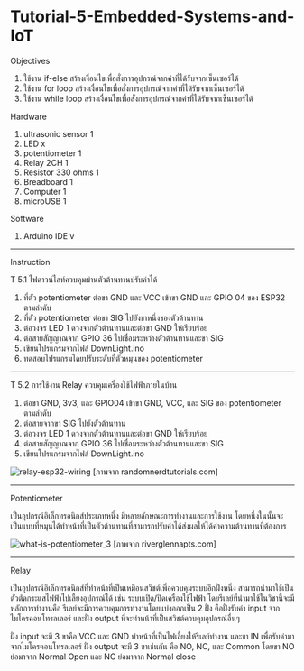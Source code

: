 # Tutorial-5-Embedded-Systems-and-IoT


Objectives
1.	ใช้งาน if-else สร้างเงื่อนไขเพื่อสั่งการอุปกรณ์จากค่าที่ได้รับจากเซ็นเซอร์ได้
2.	ใช้งาน for loop สร้างเงื่อนไขเพื่อสั่งการอุปกรณ์จากค่าที่ได้รับจากเซ็นเซอร์ได้
3.	ใช้งาน while loop สร้างเงื่อนไขเพื่อสั่งการอุปกรณ์จากค่าที่ได้รับจากเซ็นเซอร์ได้

Hardware
1.	ultrasonic sensor   1	        
2.	LED		              x
3.	potentiometer	      1
4.  Relay 2CH           1
5.  Resistor 330 ohms   1
4.	Breadboard          1
5.	Computer	          1
6.	microUSB	          1 

Software
1. Arduino IDE v
--------------------
Instruction

T 5.1 ไฟดาวน์ไลท์ควบคุมผ่านตัวต้านทานปรับค่าได้
1. ที่ตัว potentiometer ต่อขา GND และ VCC เข้าขา GND และ GPIO 04 ของ ESP32 ตามลำดับ
2. ที่ตัว potentiometer ต่อขา SIG ไปยังขาหนึ่งของตัวต้านทาน
3. ต่อวงจร LED 1 ดวงจากตัวต้านทานและต่อขา GND ให้เรียบร้อย
4. ต่อสายสัญญาณจาก GPIO 36 ไปเชื่อมระหว่างตัวต้านทานและขา SIG
5. เขียนโปรแกรมจากไฟล์ DownLight.ino
6. ทดสอบโปรแกรมโดยปรับระดับที่ตัวหมุนของ potentiometer
--------------------

T 5.2 การใช้งาน Relay ควบคุมเครื่องใช้ไฟฟ้าภายในบ้าน
1. ต่อขา GND, 3v3, และ GPIO04 เข้าขา GND, VCC, และ SIG ของ potentiometer ตามลำดับ
2. ต่อสายจากขา SIG ไปยังตัวต้านทาน
3. ต่อวงจร LED 1 ดวงจากตัวต้านทานและต่อขา GND ให้เรียบร้อย
4. ต่อสายสัญญาณจาก GPIO 36 ไปเชื่อมระหว่างตัวต้านทานและขา SIG
5. เขียนโปรแกรมจากไฟล์ DownLight.ino


![relay-esp32-wiring](https://user-images.githubusercontent.com/125423996/219270742-3a012498-10bc-4e7e-9985-c47089516265.jpg)
[ภาพจาก randomnerdtutorials.com]






--------------------
Potentiometer

เป็นอุปกรณ์อิเล็กทรอนิกส์ประเภทหนึ่ง มีหลายลักษณะการทำงานและการใช้งาน โดยหนึ่งในนั้นจะเป็นแบบที่หมุนได้ทำหน้าที่เป็นตัวต้านทานที่สามารถปรับค่าได้ส่งผลให้ได้ค่าความต้านทานที่ต้องการ

![what-is-potentiometer_3](https://user-images.githubusercontent.com/125423996/219269830-60df34ee-ca69-4e41-8c50-99788d37e086.jpg)
[ภาพจาก riverglennapts.com]

--------------------
Relay

เป็นอุปกรณ์อิเล็กทรอนิกส์ที่ทำหน้าที่เป็นเหมือนสวิชต์เพื่อควบคุมระบบอีกฝั่งหนึ่ง สามารถนำมาใช้เป็นตัวตัดกระแสไฟฟ้าไปเลี้ยงอุปกรณ์ได้ เช่น ระบบเปิด/ปิดเครื่องใช้ไฟฟ้า โดยรีเลย์ที่นำมาใช้ในวิชานี้จะมีหลักการทำงานคือ รีเลย์จะมีการควบคุมการทำงานโดยแบ่งออกเป็น 2 ฝั่ง คือฝั่งรับค่า input จากไมโครคอนโทรลเลอร์ และฝั่ง output ที่จะทำหน้าที่เป็นสวิชต์ควบคุมอุปกรณ์อื่นๆ

ฝั่ง input จะมี 3 ขาคือ VCC และ GND ทำหน้าที่เป็นไฟเลี้ยงให้รีเลย์ทำงาน และขา IN เพื่อรับค่ามาจากไมโครคอนโทรลเลอร์
ฝั่ง output จะมี 3 ขาเช่นกัน คือ NO, NC, และ Common โดยขา NO ย่อมาจาก Normal Open และ NC ย่อมาจาก Normal close
